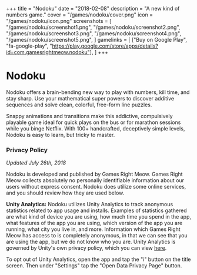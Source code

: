 +++
title = "Nodoku"
date = "2018-02-08"
description = "A new kind of numbers game."
cover = "/games/nodoku/cover.png"
icon = "/games/nodoku/icon.png"
screenshots = [
    "/games/nodoku/screenshot1.png",
    "/games/nodoku/screenshot2.png",
    "/games/nodoku/screenshot3.png",
    "/games/nodoku/screenshot4.png",
    "/games/nodoku/screenshot5.png",
]
gamelinks = [
    ["Buy on Google Play", "fa-google-play", "https://play.google.com/store/apps/details?id=com.gamesrightmeow.nodoku"],
]
+++

# Nodoku

Nodoku offers a brain-bending new way to play with numbers, kill time, and stay sharp. Use your mathematical super powers to discover additive sequences and solve clean, colorful, free-form line puzzles. 

Snappy animations and transitions make this addictive, compulsively playable game ideal for quick plays on the bus or for marathon sessions while you binge Netflix. With 100+ handcrafted, deceptively simple levels, Nodoku is easy to learn, but tricky to master. 

### Privacy Policy

_Updated July 26th, 2018_

Nodoku is developed and published by Games Right Meow. Games Right Meow collects absolutely no personally identifiable information about our users without express consent. Nodoku does utilize some online services, and you should review how they are used below.

__Unity Analytics:__ Nodoku utilizes Unity Analytics to track anonymous statistics related to app usage and installs. Examples of statistics gathered are what kind of device you are using, how much time you spend in the app, what features of the app you are using, which version of the app you are running, what city you live in, and more. Information which Games Right Meow has access to is completely anonymous, in that we can see that you are using the app, but we do not know who you are. Unity Analytics is governed by Unity's own privacy policy, which you can view [here](https://unity3d.com/legal/privacy-policy).

To opt out of Unity Analytics, open the app and tap the "i" button on the title screen. Then under "Settings" tap the "Open Data Privacy Page" button.
